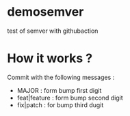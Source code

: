 # demosemver
test of semver with githubaction

# How it works ?


Commit with the following messages :

* MAJOR : form bump first digit
* feat|feature : form bump second digit
* fix|patch : for bump third dugit
